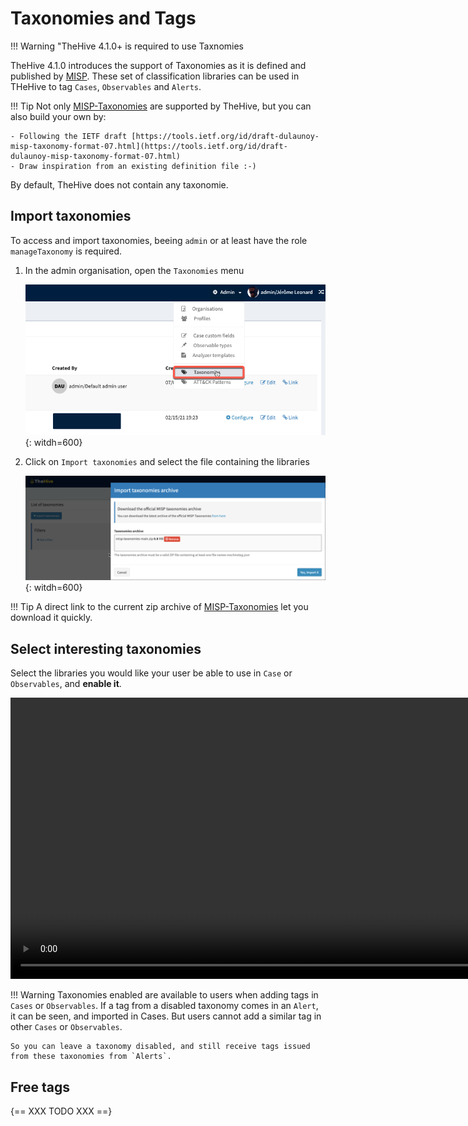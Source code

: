 # Taxonomies and Tags

!!! Warning "TheHive 4.1.0+ is required to use Taxnomies


TheHive 4.1.0 introduces the support of Taxonomies as it is defined and published by [MISP](https://github.com/MISP/misp-taxonomies). These set of classification libraries can be used in THeHive to tag `Cases`, `Observables` and `Alerts`. 

!!! Tip
    Not only [MISP-Taxonomies](https://github.com/MISP/misp-taxonomies) are supported by TheHive, but you can also build your own by:
    
    - Following the IETF draft [https://tools.ietf.org/id/draft-dulaunoy-misp-taxonomy-format-07.html](https://tools.ietf.org/id/draft-dulaunoy-misp-taxonomy-format-07.html)
    - Draw inspiration from an existing definition file :-)


By default, TheHive does not contain any taxonomie. 



## Import taxonomies

To access and import taxonomies, beeing `admin` or at least have the role `manageTaxonomy` is required.

1. In the admin organisation, open the `Taxonomies` menu

    ![](./images/menu-admin-taxonomies.png){: witdh=600}

2. Click on `Import taxonomies` and select the file containing the libraries
 
    ![](./images/admin-import-taxonomies.png){: witdh=600}


!!! Tip
    A direct link to the current zip archive of [MISP-Taxonomies](https://github.com/MISP/misp-taxonomies) let you download it quickly.

## Select interesting taxonomies

Select the libraries you would like your user be able to use in `Case` or `Observables`, and **enable it**.

<video height="450" autoplay controls muted>
    <source src="/thehive/user-guides/administration/images/admin-taxonomy-details.mp4" type="video/mp4">
Your browser does not support the video tag.
</video>


!!! Warning
    Taxonomies enabled are available to users when adding tags in `Cases` or `Observables`. If a tag from a disabled taxonomy comes in an `Alert`, it can be seen, and imported in Cases. But users cannot add a similar tag in other `Cases` or `Observables`. 

    So you can leave a taxonomy disabled, and still receive tags issued from these taxonomies from `Alerts`.


## Free tags 


{== XXX TODO XXX  ==}
